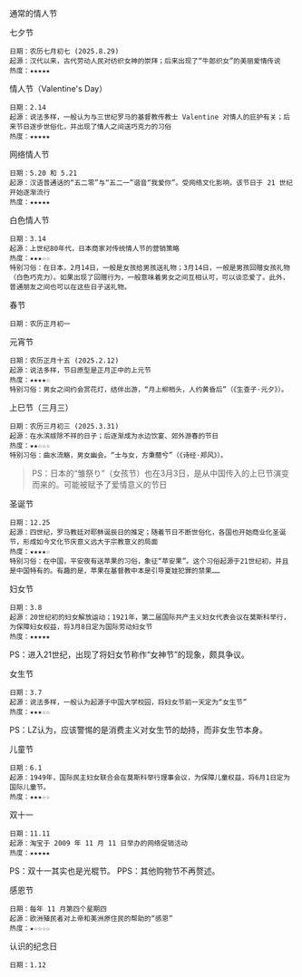 通常的情人节

七夕节

    日期：农历七月初七 (2025.8.29)
    起源：汉代以来，古代劳动人民对纺织女神的崇拜；后来出现了“牛郎织女”的美丽爱情传说
    热度：★★★★★

情人节（Valentine's Day）

    日期：2.14
    起源：说法多样，一般认为与三世纪罗马的基督教传教士 Valentine 对情人的庇护有关；后来节日逐步世俗化，并出现了情人之间送巧克力的习俗
    热度：★★★★★

网络情人节

    日期：5.20 和 5.21
    起源：汉语普通话的“五二零”与“五二一”谐音“我爱你”。受网络文化影响，该节日于 21 世纪开始逐渐流行
    热度：★★★★★

白色情人节

    日期：3.14
    起源：上世纪80年代，日本商家对传统情人节的营销策略
    热度：★★★☆☆
    特别习俗：在日本，2月14日，一般是女孩给男孩送礼物；3月14日，一般是男孩回赠女孩礼物（白色巧克力）。如果出现了回赠行为，一般意味着男女之间互相认可，可以谈恋爱了。此外，普通朋友之间也可以在这些日子送礼物。

春节

    日期：农历正月初一

元宵节

    日期：农历正月十五 (2025.2.12)
    起源：说法多样，节日原型是正月正中的上元节
    热度：★★★★☆
    特别习俗：男女之间约会赏花灯，结伴出游，“月上柳梢头，人约黄昏后”（《生查子·元夕》）。

上巳节（三月三）

    日期：农历三月初三 (2025.3.31)
    起源：在水滨祓除不祥的日子；后逐渐成为水边饮宴、郊外游春的节日
    热度：★★☆☆☆
    特别习俗：曲水流觞，男女幽会。“士与女，方秉蕑兮”（《诗经·郑风》）。

> PS：日本的“雏祭り”（女孩节）也在3月3日，是从中国传入的上巳节演变而来的。可能被赋予了爱情意义的节日

圣诞节

    日期：12.25
    起源：四世纪，罗马教廷对耶稣诞辰日的推定；随着节日不断世俗化，各国也开始商业化圣诞节，形成如今文化节庆意义远大于宗教意义的局面
    热度：★★★★☆
    特别习俗：在中国，平安夜有送苹果的习俗，象征“苹安果”。这个习俗起源于21世纪初，并且是中国特有的。有趣的是，苹果在基督教中本是引导夏娃犯罪的禁果……

妇女节

    日期：3.8
    起源：20世纪初的妇女解放运动；1921年，第二届国际共产主义妇女代表会议在莫斯科举行，为保障妇女权益，将3月8日定为国际劳动妇女节
    热度：★★★★★

PS：进入21世纪，出现了将妇女节称作“女神节”的现象，颇具争议。

女生节

    日期：3.7
    起源：说法多样，一般认为起源于中国大学校园，将妇女节前一天定为“女生节”
    热度：★★★☆☆

PS：LZ认为，应该警惕的是消费主义对女生节的劫持，而非女生节本身。

儿童节

    日期：6.1
    起源：1949年，国际民主妇女联合会在莫斯科举行理事会议，为保障儿童权益，将6月1日定为国际儿童节。
    热度：★★★☆☆

双十一

    日期：11.11
    起源：淘宝于 2009 年 11 月 11 日举办的网络促销活动
    热度：★★★★★

PS：双十一其实也是光棍节。 PPS：其他购物节不再赘述。

感恩节

    日期：每年 11 月第四个星期四
    起源：欧洲殖民者对上帝和美洲原住民的帮助的“感恩”
    热度：★☆☆☆☆

认识的纪念日

    日期：1.12
